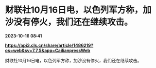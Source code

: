 # 财联社10月16日电，以色列军方称，加沙没有停火，我们还在继续攻击。

**2023-10-16 08:41**

**https://api3.cls.cn/share/article/1486219?os=web&sv=7.7.5&app=CailianpressWeb**

财联社10月16日电，以色列军方称，加沙没有停火，我们还在继续攻击。